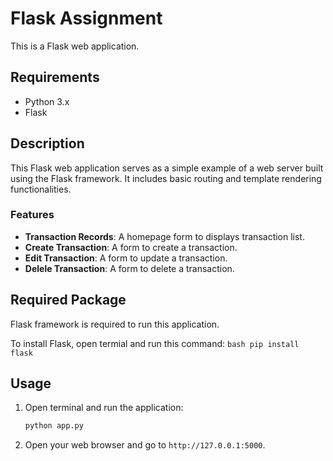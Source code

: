 # Flask Assignment

This is a Flask web application.

## Requirements

- Python 3.x
- Flask

## Description

This Flask web application serves as a simple example of a web server built using the Flask framework. It includes basic routing and template rendering functionalities.

### Features

- **Transaction Records**: A homepage form to displays transaction list.
- **Create Transaction**: A form to create a transaction.
- **Edit Transaction**: A form to update a transaction.
- **Delele Transaction**: A form to delete a transaction.

## Required Package

Flask framework is required to run this application.

To install Flask, open termial and run this command:
    ```bash
    pip install flask
    ```

## Usage

1. Open terminal and run the application:
    ```bash
    python app.py
    ```
2. Open your web browser and go to `http://127.0.0.1:5000`.
